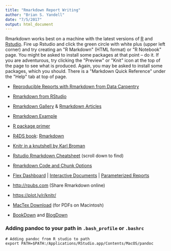 ```yaml
---
title: "Rmarkdown Report Writing"
author: "Brian S. Yandell"
date: "7/5/2017"
output: html_document
---
```


Rmarkdown works best on a machine with the latest versions of [R](https://cran.r-project.org/) and [Rstudio](https://www.rstudio.com/products/rstudio/download/#download). Fire up Rstudio and click the green circle with white plus (upper left corner) and try creating an "R Markdown" (HTML format) or "R Notebook" page. You might be asked to install some packages at that point – do it. If you are adventurous, try clicking the "Preview" or "Knit" icon at the top of the page to see what is produced. Again, you may be asked to install some packages, which you should. There is a "Markdown Quick Reference" under the "Help" tab at top of page.

- [Reproducible Reports with Rmarkdown from Data Carpentry](http://kbroman.org/datacarpentry_R_2017-01-10/04-rmarkdown.html)
- [Rmarkdown from RStudio](http://rmarkdown.rstudio.com/)
- [Rmarkdown Gallery](http://rmarkdown.rstudio.com/gallery.html) & [Rmarkdown Articles](http://rmarkdown.rstudio.com/articles.html) 
- [Rmarkdown Example](RmarkdownExample.Rmd)
- [R package primer](http://kbroman.org/pkg_primer/)

- [R4DS book](http://r4ds.had.co.nz/): [Rmarkdown](http://r4ds.had.co.nz/r-markdown.html) 
- [Knitr in a knutshell by Karl Broman](http://kbroman.org/knitr_knutshell/)
- [Rstudio Rmarkdown Cheatsheet](https://www.rstudio.com/resources/cheatsheets/) (scroll down to find)
- [Rmarkdown Code and Chunk Options](https://yihui.name/knitr/options/)
- [Flex Dashboard](http://rmarkdown.rstudio.com/flexdashboard/) | [Interactive Documents](http://rmarkdown.rstudio.com/authoring_shiny.html) | [Parameterized Reports](http://rmarkdown.rstudio.com/developer_parameterized_reports.html)
- <http://rpubs.com> (Share Rmarkdown online)
- <https://plot.ly/r/knitr/>
- [MacTex Download](http://www.tug.org/mactex/) (for PDFs on Macintosh)

- [BookDown](https://bookdown.org/) and [BlogDown](https://bookdown.org/yihui/blogdown/)

### Adding pandoc to your path in `.bash_profile` or `.bashrc`

```
# Adding pandoc from R studio to path
export PATH=$PATH:/Applications/RStudio.app/Contents/MacOS/pandoc
```


